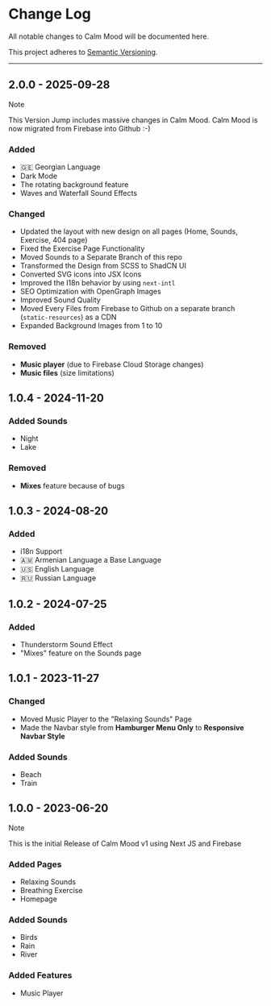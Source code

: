 # Change Log
All notable changes to Calm Mood will be documented here.

This project adheres to [Semantic Versioning](https://semver.org/spec/v2.0.0.html).

---
## 2.0.0 - 2025-09-28
> [!NOTE]
> This Version Jump includes massive changes in Calm Mood.
> Calm Mood is now migrated from Firebase into Github :-)
### Added
- 🇬🇪 Georgian Language
- Dark Mode
- The rotating background feature
- Waves and Waterfall Sound Effects
### Changed
- Updated the layout with new design on all pages (Home, Sounds, Exercise, 404 page)
- Fixed the Exercise Page Functionality
- Moved Sounds to a Separate Branch of this repo
- Transformed the Design from SCSS to ShadCN UI
- Converted SVG icons into JSX Icons
- Improved the I18n behavior by using `next-intl`
- SEO Optimization with OpenGraph Images
- Improved Sound Quality
- Moved Every Files from Firebase to Github on a separate branch (`static-resources`) as a CDN
- Expanded Background Images from 1 to 10
### Removed
- **Music player** (due to Firebase Cloud Storage changes)
- **Music files** (size limitations)

## 1.0.4 - 2024-11-20
### Added Sounds
- Night
- Lake
### Removed
- **Mixes** feature because of bugs

## 1.0.3 - 2024-08-20
### Added
- i18n Support
- 🇦🇲 Armenian Language a Base Language
- 🇺🇸 English Language
- 🇷🇺 Russian Language

## 1.0.2 - 2024-07-25
### Added
- Thunderstorm Sound Effect
- "Mixes" feature on the Sounds page

## 1.0.1 - 2023-11-27
### Changed
- Moved Music Player to the "Relaxing Sounds" Page
- Made the Navbar style from **Hamburger Menu Only** to **Responsive Navbar Style**
### Added Sounds
- Beach
- Train

## 1.0.0 - 2023-06-20
> [!NOTE]
> This is the initial Release of Calm Mood v1 using Next JS and Firebase
### Added Pages
- Relaxing Sounds
- Breathing Exercise
- Homepage
### Added Sounds
- Birds
- Rain
- River
### Added Features
- Music Player
